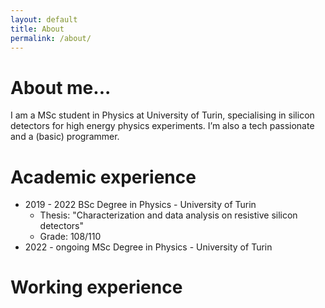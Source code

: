 ```yaml
---
layout: default
title: About
permalink: /about/
---
```


# About me...
I am a MSc student in Physics at University of Turin, specialising in silicon detectors for high energy physics experiments. I’m also a tech passionate and a (basic) programmer.

# Academic experience
- 2019 - 2022   BSc Degree in Physics - University of Turin
  - Thesis: "Characterization and data analysis on resistive silicon detectors"
  - Grade: 108/110
- 2022 - ongoing  MSc Degree in Physics - University of Turin

# Working experience 
